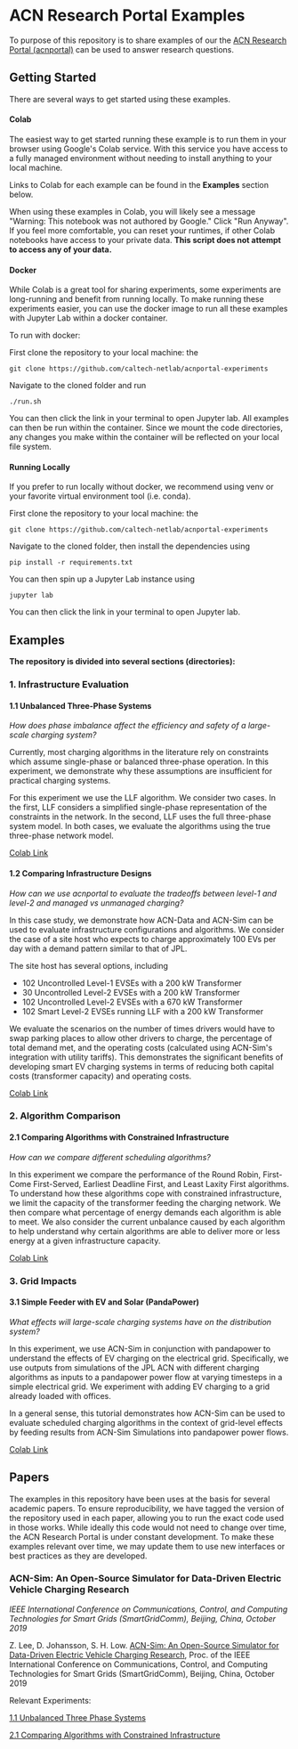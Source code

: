 # ACN Research Portal Examples
To purpose of this repository is to share examples of our the [ACN Research Portal
(acnportal)](https://github.com/zach401/acnportal) can be used to answer research
 questions.

## Getting Started
There are several ways to get started using these examples. 

#### Colab
The easiest way to get started running these example is to run them in your browser
 using Google's Colab service. With this service you have access to a fully managed
 environment without needing to install anything to your local machine. 

Links to Colab for each example can be found in the **Examples** section below. 

When using these examples in Colab, you will likely see a message "Warning: This
 notebook was not authored by Google." 
 Click "Run Anyway". If you feel more comfortable, you can reset your runtimes, 
 if other Colab notebooks have access to your private data. 
 **This script does not attempt to access any of your data.**


#### Docker 
While Colab is a great tool for sharing experiments, some experiments are 
 long-running and benefit from running locally. To make running these experiments
 easier, you can use the docker image to run all these examples with Jupyter Lab
 within a docker container. 
 
To run with docker:
 
First clone the repository to your local machine: the 
 ```
git clone https://github.com/caltech-netlab/acnportal-experiments
```

Navigate to the cloned folder and run
```
./run.sh
```

You can then click the link in your terminal to open Jupyter lab. All examples can
 then be run within the container. Since we mount the code directories, any changes you
 make within the container will be reflected on your local file system. 

#### Running Locally
If you prefer to run locally without docker, we recommend using venv or your favorite 
 virtual environment tool (i.e. conda). 
 
First clone the repository to your local machine: the 
```
git clone https://github.com/caltech-netlab/acnportal-experiments
```

Navigate to the cloned folder, then install the dependencies using 
```
pip install -r requirements.txt
```  

You can then spin up a Jupyter Lab instance using
```
jupyter lab
```

You can then click the link in your terminal to open Jupyter lab. 

## Examples
**The repository is divided into several sections (directories):**
### 1. Infrastructure Evaluation
#### 1.1 Unbalanced Three-Phase Systems
*How does phase imbalance affect the efficiency and safety of a large-scale
  charging system?*

Currently, most charging algorithms in the literature rely on constraints which assume 
single-phase or balanced three-phase operation. In this experiment, we demonstrate why 
these assumptions are insufficient for practical charging systems. 

For this experiment we use the LLF algorithm. We consider two cases. In the first,
LLF considers a simplified single-phase representation of the constraints in  the
network. In the second, LLF uses the full three-phase system model. In both cases, we 
evaluate the algorithms using the true three-phase network model.

[Colab Link](https://colab.research.google.com/github/caltech-netlab/acnportal-experiments/blob/master/examples/1-Infrastructure-Evaluation/1.1-Unbalanced-Three-Phase-Systems/1.1-unbalanced-three-phase-systems.ipynb)
  
#### 1.2 Comparing Infrastructure Designs
*How can we use acnportal to evaluate the tradeoffs between level-1 and level-2 and
 managed vs unmanaged charging?*

In this case study, we demonstrate how ACN-Data and ACN-Sim can be used to evaluate 
infrastructure configurations and algorithms. We consider the case of a site host who 
expects to charge approximately 100 EVs per day with a demand pattern similar to that 
of JPL.

The site host has several options, including  
*   102 Uncontrolled Level-1 EVSEs with a 200 kW Transformer
*   30 Uncontrolled Level-2 EVSEs with a 200 kW Transformer
*   102 Uncontrolled Level-2 EVSEs with a 670 kW Transformer
*   102 Smart Level-2 EVSEs running LLF with a 200 kW Transformer

We evaluate the scenarios on the number of times drivers would have to swap parking 
places to allow other drivers to charge, the percentage of total demand met, and the 
operating costs (calculated using ACN-Sim's integration with utility tariffs). 
This demonstrates the significant benefits of developing smart EV charging systems in 
terms of reducing both capital costs (transformer capacity) and operating costs.

[Colab Link](https://colab.research.google.com/github/caltech-netlab/acnportal-experiments/blob/master/examples/1-Infrastructure-Evaluation/1.2-Comparing-Infrastructure-Designs/1.2-comparing-infrastructure-designs.ipynb)


### 2. Algorithm Comparison
#### 2.1 Comparing Algorithms with Constrained Infrastructure
*How can we compare different scheduling algorithms?*

In this experiment we compare the performance of the Round Robin, 
First-Come First-Served, Earliest Deadline First, and 
Least Laxity First algorithms. To understand how these algorithms 
cope with constrained infrastructure, we limit the capacity of the transformer
feeding the charging network. We then compare what percentage of energy demands each
algorithm is able to meet. We also consider the current unbalance caused by each 
algorithm to help understand why certain algorithms are able to deliver more or less 
energy at a given infrastructure capacity.

[Colab Link](https://colab.research.google.com/github/caltech-netlab/acnportal-experiments/blob/master/examples/2-Algorithm-Comparison/2.1-Comparing-Algorithms-with-Constrained-Infrastructure/2.1-comparing-algorithms-with-constrained-infrastructure.ipynb)


### 3. Grid Impacts
#### 3.1 Simple Feeder with EV and Solar (PandaPower)
*What effects will large-scale charging systems have on the distribution system?*

In this experiment, we use ACN-Sim in conjunction with pandapower to understand the 
effects of EV charging on the electrical grid. Specifically, we use outputs from 
simulations of the JPL ACN with different charging algorithms as inputs to a pandapower 
power flow at varying timesteps in a simple electrical grid. We experiment with adding 
EV charging to a grid already loaded with offices.

In a general sense, this tutorial demonstrates how ACN-Sim can be used to evaluate 
scheduled charging algorithms in the context of grid-level effects by feeding results 
from ACN-Sim Simulations into pandapower power flows.

[Colab Link](https://colab.research.google.com/github/caltech-netlab/acnportal-experiments/blob/master/examples/3-Grid-Impacts/3.1-Simple-Feeder-with-EV-and-Solar-PandaPower/3.1-simple-feeder-with-ev-and-solar-pandapower.ipynb)


## Papers
The examples in this repository have been uses at the basis for several academic
 papers. To ensure reproducibility, we have tagged the version of the repository used
 in each paper, allowing you to run the exact code used in those works. While ideally
 this code would not need to change over time, the ACN Research Portal is under
 constant development. To make these examples relevant over time, we may update
 them to use new interfaces or best practices as they are developed. 

### ACN-Sim: An Open-Source Simulator for Data-Driven Electric Vehicle Charging Research
*IEEE International Conference on Communications, Control, and Computing Technologies for Smart Grids (SmartGridComm),
Beijing, China, October 2019*

Z. Lee, D. Johansson, S. H. Low. 
[ACN-Sim: An Open-Source Simulator for Data-Driven Electric Vehicle Charging Research](https://ev.caltech.edu/assets/pub/ACN_Sim_Open_Source_Simulator.pdf), 
Proc. of the IEEE International Conference on Communications, Control, and Computing Technologies for Smart Grids (SmartGridComm),
Beijing, China, October 2019

Relevant Experiments:

[1.1 Unbalanced Three Phase Systems](#11-unbalanced-three-phase-systems)

[2.1 Comparing Algorithms with Constrained Infrastructure](#21-comparing-algorithms-with-constrained-infrastructure)
